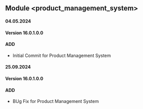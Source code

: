 ## Module <product_management_system>

#### 04.05.2024
#### Version 16.0.1.0.0
#### ADD

- Initial Commit for Product Management System

#### 25.09.2024
#### Version 16.0.1.0.0
#### ADD

- BUg Fix for Product Management System
